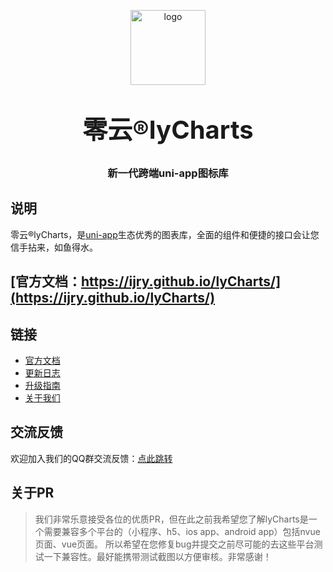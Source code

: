 <p align="center">
    <img alt="logo" src="https://uiadmin.net/lyCharts/common/logo.png" width="120" height="120" style="margin-bottom: 10px;">
</p>
<h3 align="center" style="margin: 30px 0 30px;font-weight: bold;font-size:40px;">零云®lyCharts</h3>
<h3 align="center">新一代跨端uni-app图标库</h3>

## 说明

零云®lyCharts，是[uni-app](https://uniapp.dcloud.io/)生态优秀的图表库，全面的组件和便捷的接口会让您信手拈来，如鱼得水。

## [官方文档：https://ijry.github.io/lyCharts/](https://ijry.github.io/lyCharts/)

## 链接

- [官方文档](https://ijry.github.io/lyCharts/)
- [更新日志](https://ijry.github.io/lyCharts/components/changelog.html)
- [升级指南](https://ijry.github.io/lyCharts/components/changeGuide.html)
- [关于我们](https://ijry.github.io/lyCharts/cooperation/about.html)

## 交流反馈

欢迎加入我们的QQ群交流反馈：[点此跳转](https://ijry.github.io/lyCharts/components/addQQGroup.html)

## 关于PR

> 我们非常乐意接受各位的优质PR，但在此之前我希望您了解lyCharts是一个需要兼容多个平台的（小程序、h5、ios app、android app）包括nvue页面、vue页面。
> 所以希望在您修复bug并提交之前尽可能的去这些平台测试一下兼容性。最好能携带测试截图以方便审核。非常感谢！
> 